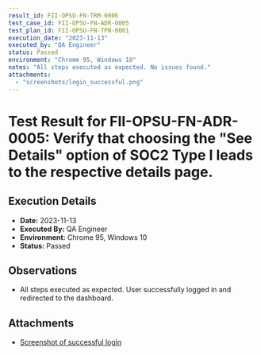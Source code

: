 ```yaml
---
result_id: FII-OPSU-FN-TRM-0006
test_case_id: FII-OPSU-FN-ADR-0005
test_plan_id: FII-OPSU-FN-TPN-0001
execution_date: "2023-11-13"
executed_by: "QA Engineer"
status: Passed
environment: "Chrome 95, Windows 10"
notes: "All steps executed as expected. No issues found."
attachments:
  - "screenshots/login_successful.png"
---
```


# Test Result for FII-OPSU-FN-ADR-0005: Verify that choosing the "See Details" option of SOC2 Type I leads to the respective details page.

## Execution Details

- **Date:** 2023-11-13
- **Executed By:** QA Engineer
- **Environment:** Chrome 95, Windows 10
- **Status:** Passed

## Observations

- All steps executed as expected. User successfully logged in and redirected to the dashboard.

## Attachments

- [Screenshot of successful login](../attachments/screenshots/login_successful.png)
